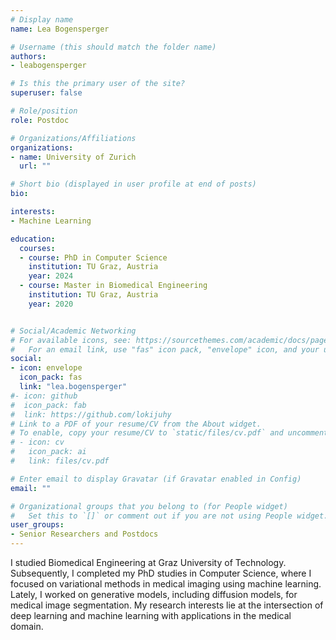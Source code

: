 ```yaml
---
# Display name
name: Lea Bogensperger

# Username (this should match the folder name)
authors:
- leabogensperger

# Is this the primary user of the site?
superuser: false

# Role/position
role: Postdoc

# Organizations/Affiliations
organizations:
- name: University of Zurich
  url: ""

# Short bio (displayed in user profile at end of posts)
bio: 

interests:
- Machine Learning

education:
  courses:
  - course: PhD in Computer Science
    institution: TU Graz, Austria
    year: 2024
  - course: Master in Biomedical Engineering 
    institution: TU Graz, Austria
    year: 2020


# Social/Academic Networking
# For available icons, see: https://sourcethemes.com/academic/docs/page-builder/#icons
#   For an email link, use "fas" icon pack, "envelope" icon, and your uzh email up to before the '@'.
social:
- icon: envelope
  icon_pack: fas
  link: "lea.bogensperger"
#- icon: github
#  icon_pack: fab
#  link: https://github.com/lokijuhy
# Link to a PDF of your resume/CV from the About widget.
# To enable, copy your resume/CV to `static/files/cv.pdf` and uncomment the lines below.
# - icon: cv
#   icon_pack: ai
#   link: files/cv.pdf

# Enter email to display Gravatar (if Gravatar enabled in Config)
email: ""

# Organizational groups that you belong to (for People widget)
#   Set this to `[]` or comment out if you are not using People widget.
user_groups:
- Senior Researchers and Postdocs
---
```


I studied Biomedical Engineering at Graz University of Technology. Subsequently, I completed my PhD studies in Computer Science, where I focused on variational methods in medical imaging using machine learning. Lately, I worked on generative models, including diffusion models, for medical image segmentation. My research interests lie at the intersection of deep learning and machine learning with applications in the medical domain.
